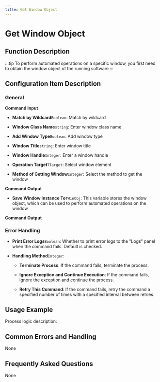 ```yaml
---
title: Get Window Object
---
```


# Get Window Object

## Function Description

:::tip 
To perform automated operations on a specific window, you first need to obtain the window object of the running software
:::

## Configuration Item Description

### General

**Command Input**

- **Match by Wildcard**`Boolean`: Match by wildcard

- **Window Class Name**`string`: Enter window class name

- **Add Window Type**`Boolean`: Add window type

- **Window Title**`string`: Enter window title

- **Window Handle**`Integer`: Enter a window handle

- **Operation Target**`TTarget`: Select window element

- **Method of Getting Window**`Integer`: Select the method to get the window


**Command Output**

- **Save Window Instance To**`TWinObj`: This variable stores the window object, which can be used to perform automated operations on the window


**Command Output**

### Error Handling

- **Print Error Logs**`Boolean`: Whether to print error logs to the "Logs" panel when the command fails. Default is checked. 

- **Handling Method**`Integer`:

    - **Terminate Process**: If the command fails, terminate the process.

    - **Ignore Exception and Continue Execution**: If the command fails, ignore the exception and continue the process.

    - **Retry This Command**: If the command fails, retry the command a specified number of times with a specified interval between retries.

## Usage Example

Process logic description:

## Common Errors and Handling

None

## Frequently Asked Questions

None

